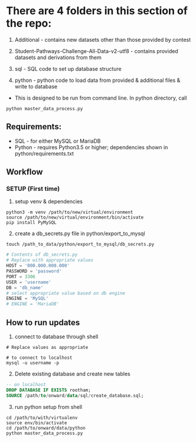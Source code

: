 # There are 4 folders in this section of the repo:

1) Additional - contains new datasets other than those provided by contest

2) Student-Pathways-Challenge-All-Data-v2-utf8 - contains provided datasets and derivations from them

3) sql - SQL code to set up database structure

4) python - python code to load data from provided & additional files & write to database
- This is designed to be run from command line.  In python directory, call

```shell
python master_data_process.py
```

## Requirements:
- SQL - for either MySQL or MariaDB
- Python - requires Python3.5 or higher;
  dependencies shown in python/requirements.txt

## Workflow
### SETUP (First time)

1) setup venv & dependencies

```shell
python3 -m venv /path/to/new/virtual/environment
source /path/to/new/virtual/environment/bin/activate
pip install PyMySQL
```

2) create a db_secrets.py file in python/export_to_mysql

```shell
touch /path_to_data/python/export_to_mysql/db_secrets.py
```

```python
# Contents of db_secrets.py
# Replace with appropriate values
HOST = '000.000.000.000'
PASSWORD = 'password'
PORT = 3306
USER = 'username'
DB = 'db_name'
# select appropriate value based on db engine
ENGINE = 'MySQL'
# ENGINE = 'MariaDB'  
```

## How to run updates

1) connect to database through shell

```shell
# Replace values as appropriate

# to connect to localhost
mysql -u username -p

```

2) Delete existing database and create new tables

```sql
-- on localhost
DROP DATABASE IF EXISTS rootham;
SOURCE /path/to/onward/data/sql/create_database.sql;
```

3) run python setup from shell

```shell
cd /path/to/with/virtualenv
source env/bin/activate
cd /path/to/onward/data/python
python master_data_process.py
```

